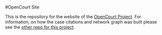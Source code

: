 #OpenCourt Site

This is the repository for the website of the [OpenCourt Project](http://lgerhardt.com/OpenCourtSite). For information, on how the case citations and network graph was built please see the [other repo for this project](https://github.com/lauraGgit/OpenCourt). 